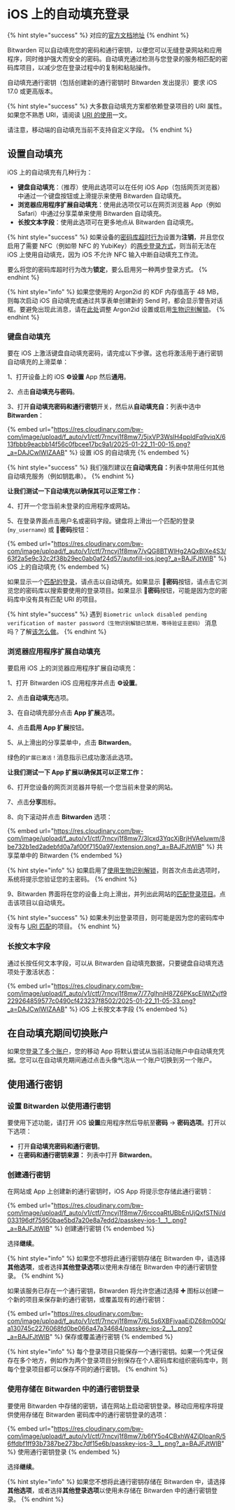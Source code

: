 # iOS 上的自动填充登录

{% hint style="success" %}
对应的[官方文档地址](https://bitwarden.com/help/article/auto-fill-ios/)
{% endhint %}

Bitwarden 可以自动填充您的密码和通行密钥，以便您可以无缝登录网站和应用程序，同时维护强大而安全的密码。自动填充通过检测与您登录的服务相匹配的密码库项目，以减少您在登录过程中的复制和粘贴操作。

自动填充通行密钥（包括创建新的通行密钥时 Bitwarden 发出提示）要求 iOS 17.0 或更高版本。

{% hint style="success" %}
大多数自动填充方案都依赖登录项目的 URI 属性。如果您不熟悉 URI，请阅读 [URI 的使用](../../../auto-fill/using-uris.md)一文。

请注意，移动端的自动填充当前不支持自定义字段。
{% endhint %}

## 设置自动填充 <a href="#setup-auto-fill" id="setup-auto-fill"></a>

iOS 上的自动填充有几种行为：

* **键盘自动填充**：（推荐）使用此选项可以在任何 iOS App（包括网页浏览器）中通过一个键盘按钮或上滑提示来使用 Bitwarden 自动填充。
* **浏览器应用程序扩展自动填充**：使用此选项仅可以在网页浏览器 App（例如 Safari）中通过分享菜单来使用 Bitwarden 自动填充。
* **长按文本字段**：使用此选项可在更多地点从 Bitwarden 自动填充。

{% hint style="success" %}
如果设备的[密码库超时行为](../../../your-vault/vault-timeout-options.md#vault-timeout-action)设置为**注销**，并且您仅启用了需要 NFC（例如带 NFC 的 YubiKey）的[两步登录方式](../../../two-step-login/two-step-login-methods.md)，则当前无法在 iOS 上使用自动填充，因为 iOS 不允许 NFC 输入中断自动填充工作流。

要么将您的密码库超时行为改为**锁定**，要么启用另一种两步登录方式。
{% endhint %}

{% hint style="info" %}
如果您使用的 Argon2id 的 KDF 内存值高于 48 MB，则每次启动 iOS 自动填充或通过共享表单创建新的 Send 时，都会显示警告对话框。要避免出现此消息，请在[此处](../../../security/kdf-algorithms.md#argon2id)调整 Argon2id 设置或启用[生物识别解锁](../../../your-vault/unlocking-with-biometrics.md#enable-unlock-with-biometrics)。
{% endhint %}

### 键盘自动填充 <a href="#keyboard-auto-fill" id="keyboard-auto-fill"></a>

要在 iOS 上激活键盘自动填充密码，请完成以下步骤。这也将激活用于通行密钥自动填充的上滑菜单：

1、打开设备上的 iOS **⚙️设置** App 然后**通用**。

2、点击**自动填充与密码**。&#x20;

3、打开**自动填充密码和通行密钥**开关，然后从**自动填充自：**&#x5217;表中选中 **Bitwarden**：

{% embed url="https://res.cloudinary.com/bw-com/image/upload/f_auto/v1/ctf/7rncvj1f8mw7/5jxVP3WslH4ppIdFq9viqX/613fbbb9eacbb14f56c0fbcee17bc9a1/2025-01-22_11-00-15.png?_a=DAJCwlWIZAAB" %}
设置 iOS 的自动填充
{% endembed %}

{% hint style="success" %}
我们强烈建议在**自动填充自：**&#x5217;表中禁用任何其他自动填充服务（例如钥匙串）。
{% endhint %}

**让我们测试一下自动填充以确保其可以正常工作：**

4、打开一个您当前未登录的应用程序或网站。

5、在登录界面点击用户名或密码字段。键盘将上滑出一个匹配的登录 (`my_username`) 或 **🔑密码**按钮：

{% embed url="https://res.cloudinary.com/bw-com/image/upload/f_auto/v1/ctf/7rncvj1f8mw7/vQG8BTWlHg2AQxBlXe4S3/63f2a5e9c32c2f38b29ec0ab0af24d57/autofill-ios.jpeg?_a=BAJFJtWIB" %}
iOS 上的自动填充
{% endembed %}

如果显示一个[匹配的登录](../../../auto-fill/using-uris.md)，请点击以自动填充。如果显示 **🔑密码**按钮，请点击它浏览您的密码库以搜索要使用的登录项目。如果显示 **🔑密码**按钮，可能是因为您的密码库中没有具有匹配 URI 的项目。

{% hint style="success" %}
遇到 `Biometric unlock disabled pending verification of master password（生物识别解锁已禁用，等待验证主密码）` 消息吗？了解[该怎么做](../../../auto-fill/auto-fill-faqs.md#q-what-do-i-do-about-biometric-unlock-disabled-pending-verification-of-master-password)。
{% endhint %}

### 浏览器应用程序扩展自动填充 <a href="#browser-app-extension-auto-fill" id="browser-app-extension-auto-fill"></a>

要启用 iOS 上的浏览器应用程序扩展自动填充：

1、打开 Bitwarden iOS 应用程序并点击 **⚙️设置**。

2、点击**自动填充**选项。

3、在自动填充部分点击 **App 扩展**选项。&#x20;

4、点击**启用 App 扩展**按钮。&#x20;

5、从上滑出的分享菜单中，点击 **Bitwarden**。&#x20;

绿色的`扩展已激活！`消息指示已成功激活此选项。

**让我们测试一下 App 扩展以确保其可以正常工作：**

6、打开您设备的网页浏览器并导航一个您当前未登录的网站。

7、点击**分享**图标。

8、向下滚动并点击 **Bitwarden** 选项：

{% embed url="https://res.cloudinary.com/bw-com/image/upload/f_auto/v1/ctf/7rncvj1f8mw7/3Icxd3YqcXjBrjHVAeluwm/8be732b1ed2adebfd0a7af00f7150a97/extension.png?_a=BAJFJtWIB" %}
共享菜单中的 Bitwarden
{% endembed %}

{% hint style="info" %}
如果启用了[使用生物识别解锁](../../../your-vault/unlocking-with-biometrics.md)，则首次点击此选项时，系统将提示您验证您的主密码。
{% endhint %}

9、Bitwarden 界面将在您的设备上向上滑出，并列出此网站的[匹配登录项目](../../../auto-fill/using-uris.md)。点击该项目以自动填充。

{% hint style="success" %}
如果未列出登录项目，则可能是因为您的密码库中没有与 [URI 匹配](../../../auto-fill/using-uris.md)的项目。
{% endhint %}

### 长按文本字段 <a href="#long-press-a-text-field" id="long-press-a-text-field"></a>

通过长按任何文本字段，可以从 Bitwarden 自动填充数据，只要键盘自动填充选项处于激活状态：

{% embed url="https://res.cloudinary.com/bw-com/image/upload/f_auto/v1/ctf/7rncvj1f8mw7/77glhnjH87Z6PKscElWtZy/f9229264859577c0490cf423237f8502/2025-01-22_11-05-33.png?_a=DAJCwlWIZAAB" %}
iOS 上长按文本字段
{% endembed %}

## 在自动填充期间切换账户 <a href="#switch-accounts-during-auto-fill" id="switch-accounts-during-auto-fill"></a>

如果您[登录了多个账户](../../../your-vault/account-switching.md)，您的移动 App 将默认尝试从当前活动账户中自动填充凭据。您可以在自动填充期间通过点击头像气泡从一个账户切换到另一个账户。

## 使用通行密钥 <a href="#using-passkeys" id="using-passkeys"></a>

### 设置 Bitwarden 以使用通行密钥 <a href="#setup-bitwarden-for-use-with-passkeys" id="setup-bitwarden-for-use-with-passkeys"></a>

要使用下述功能，请打开 iOS **设置**应用程序然后导航至**密码** → **密码选项**。打开以下选项：

* 打开**自动填充密码和通行密钥**。
* 在**密码和通行密钥来源：** 列表中打开 **Bitwarden**。

### 创建通行密钥 <a href="#create-a-passkey" id="create-a-passkey"></a>

在网站或 App 上创建新的通行密钥时，iOS App 将提示您存储此通行密钥：

{% embed url="https://res.cloudinary.com/bw-com/image/upload/f_auto/v1/ctf/7rncvj1f8mw7/6rccoaRtUBbEnUjQxfSTNi/d033196df75950bae5bd7a20e8a7edd2/passkey-ios-1__1_.png?_a=BAJFJtWIB" %}
创建通行密钥
{% endembed %}

选择**继续**。

{% hint style="info" %}
如果您不想将此通行密钥存储在 Bitwarden 中，请选择**其他选项**，或者选择**其他登录选项**以使用未存储在 Bitwarden 中的通行密钥登录。
{% endhint %}

如果该服务已存在一个通行密钥，Bitwarden 将允许您通过选择 **➕** 图标以创建一个新的项目来保存新的通行密钥，或覆盖现有的通行密钥：

{% embed url="https://res.cloudinary.com/bw-com/image/upload/f_auto/v1/ctf/7rncvj1f8mw7/6L5s6XBFjvaaEiDZ68m00Q/a130745c2276068fd0be066a47a34684/passkey-ios-2__1_.png?_a=BAJFJtWIB" %}
保存或覆盖通行密钥
{% endembed %}

{% hint style="info" %}
每个登录项目只能保存一个通行密钥。如果一个凭证保存在多个地方，例如作为两个登录项目分别保存在个人密码库和组织密码库中，则每个登录项目都可以保存不同的通行密钥。
{% endhint %}

### 使用存储在 Bitwarden 中的通行密钥登录 <a href="#sign-in-using-a-passkey-stored-in-bitwarden" id="sign-in-using-a-passkey-stored-in-bitwarden"></a>

要使用 Bitwarden 中存储的密钥，请在网站上启动密钥登录。移动应用程序将提供使用存储在 Bitwarden 密码库中的通行密钥登录的选项：

{% embed url="https://res.cloudinary.com/bw-com/image/upload/f_auto/v1/ctf/7rncvj1f8mw7/b6fY5o4CBxhW4ZjDIpanR/56ffdbf1ff93b7387be273bc7df15e6b/passkey-ios-3__1_.png?_a=BAJFJtWIB" %}
使用通行密钥登录
{% endembed %}

选择**继续**。

{% hint style="info" %}
如果您不想将此通行密钥存储在 Bitwarden 中，请选择**其他选项**，或者选择**其他登录选项**以使用未存储在 Bitwarden 中的通行密钥登录。
{% endhint %}
